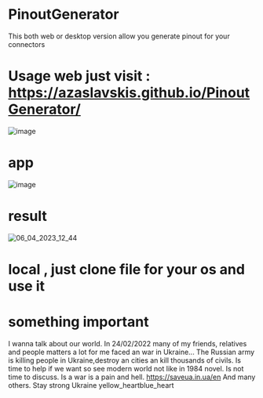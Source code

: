 # PinoutGenerator
This both web or desktop version allow you generate pinout for your connectors

# Usage web just visit : https://azaslavskis.github.io/PinoutGenerator/
![image](https://user-images.githubusercontent.com/20460747/230366631-c7f33277-0685-4fa7-bb8e-af3bb6b472ac.png)

# app

![image](https://user-images.githubusercontent.com/20460747/230366940-a703e337-7711-4407-807f-d441a038b6d7.png)

# result

![06_04_2023_12_44](https://user-images.githubusercontent.com/20460747/230367016-d7125a0b-1444-45be-ac4a-1ee674422274.png)



# local , just clone file for your os and use it

# something important
I wanna talk about our world. In 24/02/2022 many of my friends, relatives and people matters a lot for me faced an war in Ukraine... The Russian army is killing people in Ukraine,destroy an cities an kill thousands of civils. Is time to help if we want so see modern world not like in 1984 novel. Is not time to discuss. Is a war is a pain and hell. https://saveua.in.ua/en And many others. Stay strong Ukraine yellow_heartblue_heart
